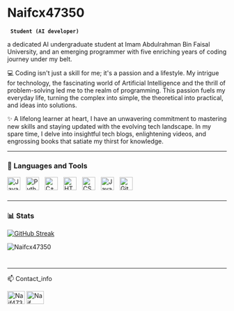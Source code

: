 # Naifcx47350

**` Student (AI developer)`**

a dedicated AI undergraduate student at Imam Abdulrahman Bin Faisal University, and an emerging programmer with five enriching years of coding journey under my belt.

💻 Coding isn't just a skill for me; it's a passion and a lifestyle. My intrigue for technology, the fascinating world of Artificial Intelligence and the thrill of problem-solving led me to the realm of programming. This passion fuels my everyday life, turning the complex into simple, the theoretical into practical, and ideas into solutions.

✨ A lifelong learner at heart, I have an unwavering commitment to mastering new skills and staying updated with the evolving tech landscape. In my spare time, I delve into insightful tech blogs, enlightening videos, and engrossing books that satiate my thirst for knowledge.
   <p align="left">
    
   </p>

---

### 🧰 Languages and Tools

<img align="left" alt="Java" width="30px" style="padding-right:10px;" src="https://cdn.jsdelivr.net/gh/devicons/devicon/icons/java/java-original.svg"/>
<img align="left" alt="Python" width="30px" style="padding-right:10px;" src="https://cdn.jsdelivr.net/gh/devicons/devicon/icons/python/python-plain.svg" />
<img align="left" alt="C++" width="30px" style="padding-right:10px;" src="https://cdn.jsdelivr.net/gh/devicons/devicon/icons/cplusplus/cplusplus-line.svg" />
<img align="left" alt="HTML" width="30px" style="padding-right:10px;" src="https://cdn.jsdelivr.net/gh/devicons/devicon/icons/html5/html5-plain.svg" />
<img align="left" alt="CSS" width="30px" style="padding-right:10px;" src="https://cdn.jsdelivr.net/gh/devicons/devicon/icons/css3/css3-plain.svg" />
<img align="left" alt="JavaScript" width="30px" style="padding-right:10px;" src="https://cdn.jsdelivr.net/gh/devicons/devicon/icons/javascript/javascript-plain.svg" />
<img align="left" alt="GitHub" width="30px" style="padding-right:10px;" src="https://cdn.jsdelivr.net/gh/devicons/devicon/icons/github/github-original.svg" />

#

<br />

---

### 📊 Stats

[![GitHub Streak](http://github-readme-streak-stats.herokuapp.com?user=Naifcx47350&theme=dark&background=000000)](https://git.io/streak-stats)

<p><img align="center" src="https://github-readme-stats.vercel.app/api/top-langs?username=Naifcx47350&show_icons=true&locale=en&layout=compact&theme=dark&background" alt="Naifcx47350" /></p>



#

---

:mailbox: Contact_info

<p align="left">

<a href="https://twitter.com/Naif4735" target="blank"><img align="center" src="https://raw.githubusercontent.com/rahuldkjain/github-profile-readme-generator/master/src/images/icons/Social/twitter.svg" alt="Naif4735" height="30" width="40" /></a> <a href="https://www.linkedin.com/in/naif-alsahabi-085720249/" target="blank"><img align="center" src="https://raw.githubusercontent.com/rahuldkjain/github-profile-readme-generator/master/src/images/icons/Social/linked-in-alt.svg" alt="Naif AlSahabi" height="30" width="40" /></a>

</p>



